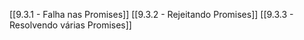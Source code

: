 [[9.3.1 - Falha nas Promises]]
[[9.3.2 - Rejeitando Promises]]
[[9.3.3 - Resolvendo várias Promises]]